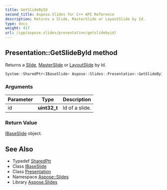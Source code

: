 ```yaml
---
title: GetSlideById
second_title: Aspose.Slides for C++ API Reference
description: Returns a Slide, MasterSlide or LayoutSlide by Id.
type: docs
weight: 417
url: /cpp/aspose.slides/presentation/getslidebyid/
---
```

## Presentation::GetSlideById method


Returns a [Slide](../../slide/), [MasterSlide](../../masterslide/) or [LayoutSlide](../../layoutslide/) by Id.

```cpp
System::SharedPtr<IBaseSlide> Aspose::Slides::Presentation::GetSlideById(uint32_t id) override
```


### Arguments

| Parameter | Type | Description |
| --- | --- | --- |
| id | **uint32_t** | Id of a slide. |

### Return Value

[IBaseSlide](../../ibaseslide/) object.

## See Also

* Typedef [SharedPtr](../../../system/sharedptr/)
* Class [IBaseSlide](../../ibaseslide/)
* Class [Presentation](../)
* Namespace [Aspose::Slides](../../)
* Library [Aspose.Slides](../../../)
